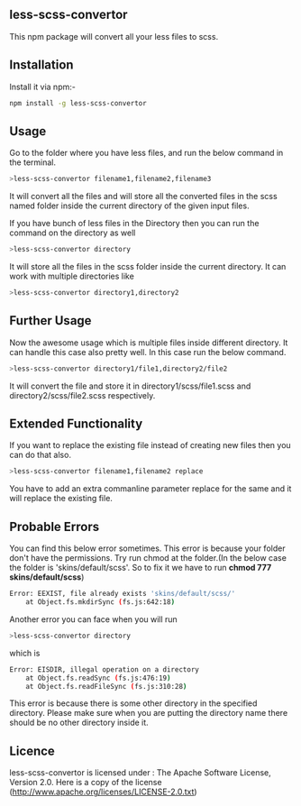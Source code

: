 less-scss-convertor
-------------------

This npm package will convert all your less files to scss.

Installation
-------------

Install it via npm:-

```sh	
npm install -g less-scss-convertor
```
Usage
------
Go to the folder where you have less files, and run the below command in the terminal.
```sh
>less-scss-convertor filename1,filename2,filename3
```
It will convert all the files and will store all the converted files in the scss named folder inside the current directory of the given input files.

If you have bunch of less files in the Directory then you can run the command on the directory as well

```sh
>less-scss-convertor directory
```
It will store all the files in the scss folder inside the current directory. It can work with multiple directories like
```sh
>less-scss-convertor directory1,directory2
```
Further Usage
-------------
Now the awesome usage which is multiple files inside different directory. It can handle this case also pretty well. In this case run the below command.
```sh
>less-scss-convertor directory1/file1,directory2/file2
```
It will convert the file and store it in directory1/scss/file1.scss and directory2/scss/file2.scss respectively.

Extended Functionality
-----------------------
If you want to replace the existing file instead of creating new files then you can do that also.

```sh
>less-scss-convertor filename1,filename2 replace
```
You have to add an extra commanline parameter replace for the same and it will replace the existing file.

Probable Errors
----------------
You can find this below error sometimes. This error is because your folder don't have the permissions. Try run chmod at the folder.(In the below case the folder is 'skins/default/scss'. So to fix it we have to run **chmod 777 skins/default/scss**)

```sh
Error: EEXIST, file already exists 'skins/default/scss/'
    at Object.fs.mkdirSync (fs.js:642:18)
```

Another error you can face when you will run
```sh
>less-scss-convertor directory
```
which is
```sh
Error: EISDIR, illegal operation on a directory
    at Object.fs.readSync (fs.js:476:19)
    at Object.fs.readFileSync (fs.js:310:28)
```
This error is because there is some other directory in the specified directory. Please make sure when you are putting the directory name there should be no other directory inside it.

Licence
--------
less-scss-convertor is licensed under : The Apache Software License, Version 2.0. Here is a copy of the license (http://www.apache.org/licenses/LICENSE-2.0.txt)

